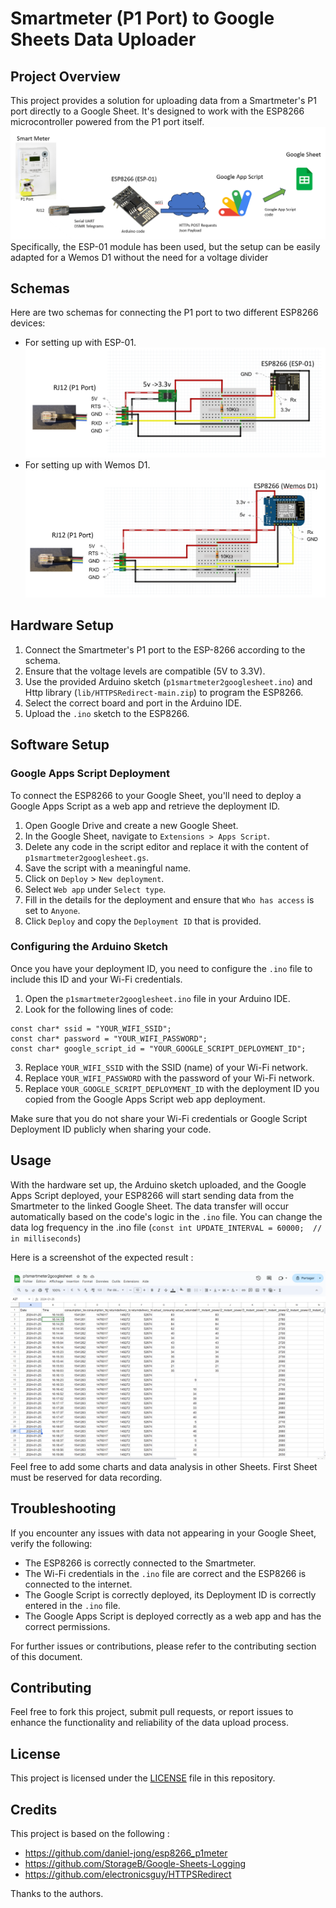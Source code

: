 # Smartmeter (P1 Port) to Google Sheets Data Uploader

## Project Overview
This project provides a solution for uploading data from a Smartmeter's P1 port directly to a Google Sheet. It's designed to work with the ESP8266 microcontroller powered from the P1 port itself.
![Alt text](doc/image0.png)
Specifically, the ESP-01 module has been used, but the setup can be easily adapted for a Wemos D1 without the need for a voltage divider

## Schemas
Here are two schemas for connecting the P1 port to two different ESP8266 devices:

- For setting up with ESP-01.
![ESP-01 Schema](doc/Schema-ESP-01.png)
-  For setting up with Wemos D1.
![Wemos D1 Schema](doc/Schema-Wemos-D1.png)

## Hardware Setup

1. Connect the Smartmeter's P1 port to the ESP-8266 according to the schema.
2. Ensure that the voltage levels are compatible (5V to 3.3V).
3. Use the provided Arduino sketch (`p1smartmeter2googlesheet.ino`) and Http library (`lib/HTTPSRedirect-main.zip`) to program the ESP8266.
4. Select the correct board and port in the Arduino IDE.
5. Upload the `.ino` sketch to the ESP8266.

## Software Setup

### Google Apps Script Deployment
To connect the ESP8266 to your Google Sheet, you'll need to deploy a Google Apps Script as a web app and retrieve the deployment ID.

1. Open Google Drive and create a new Google Sheet.
2. In the Google Sheet, navigate to `Extensions > Apps Script`.
3. Delete any code in the script editor and replace it with the content of `p1smartmeter2googlesheet.gs`.
4. Save the script with a meaningful name.
5. Click on `Deploy` > `New deployment`.
6. Select `Web app` under `Select type`.
7. Fill in the details for the deployment and ensure that `Who has access` is set to `Anyone`.
8. Click `Deploy` and copy the `Deployment ID` that is provided.

### Configuring the Arduino Sketch
Once you have your deployment ID, you need to configure the `.ino` file to include this ID and your Wi-Fi credentials.

1. Open the `p1smartmeter2googlesheet.ino` file in your Arduino IDE.
2. Look for the following lines of code:

```
const char* ssid = "YOUR_WIFI_SSID";
const char* password = "YOUR_WIFI_PASSWORD";
const char* google_script_id = "YOUR_GOOGLE_SCRIPT_DEPLOYMENT_ID";
```

3. Replace `YOUR_WIFI_SSID` with the SSID (name) of your Wi-Fi network.
4. Replace `YOUR_WIFI_PASSWORD` with the password of your Wi-Fi network.
5. Replace `YOUR_GOOGLE_SCRIPT_DEPLOYMENT_ID` with the deployment ID you copied from the Google Apps Script web app deployment.

Make sure that you do not share your Wi-Fi credentials or Google Script Deployment ID publicly when sharing your code.


## Usage
With the hardware set up, the Arduino sketch uploaded, and the Google Apps Script deployed, your ESP8266 will start sending data from the Smartmeter to the linked Google Sheet. The data transfer will occur automatically based on the code's logic in the `.ino` file.  You can change the data log frequency in the .ino file (`const int UPDATE_INTERVAL = 60000;  // in milliseconds`)

Here is a screenshot of the expected result :

![Alt text](doc/image.png)
Feel free to add some charts and data analysis in other Sheets.  First Sheet must be reserved for data recording. 

## Troubleshooting
If you encounter any issues with data not appearing in your Google Sheet, verify the following:
- The ESP8266 is correctly connected to the Smartmeter.
- The Wi-Fi credentials in the `.ino` file are correct and the ESP8266 is connected to the internet.
- The Google Script is correctly deployed, its Deployment ID is correctly entered in the `.ino` file.  
- The Google Apps Script is deployed correctly as a web app and has the correct permissions.

For further issues or contributions, please refer to the contributing section of this document.

## Contributing
Feel free to fork this project, submit pull requests, or report issues to enhance the functionality and reliability of the data upload process.

## License
This project is licensed under the [LICENSE](LICENSE.md) file in this repository.

## Credits
This project is based on the following :
- https://github.com/daniel-jong/esp8266_p1meter
- https://github.com/StorageB/Google-Sheets-Logging
- https://github.com/electronicsguy/HTTPSRedirect

Thanks to the authors.